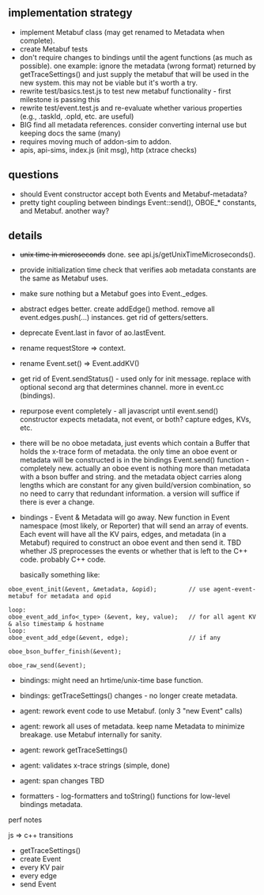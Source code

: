 
## implementation strategy

- implement Metabuf class (may get renamed to Metadata when complete).
- create Metabuf tests
- don't require changes to bindings until the agent functions (as much as possible). one
example: ignore the metadata (wrong format) returned by getTraceSettings() and just
supply the metabuf that will be used in the new system. this may not be viable but it's
worth a try.
- rewrite test/basics.test.js to test new metabuf functionality - first milestone is passing
this
- rewrite test/event.test.js and re-evaluate whether various properties (e.g., .taskId, .opId,
 etc. are useful)
- BIG find all metadata references. consider converting internal use but keeping docs the
same (many)
- requires moving much of addon-sim to addon.
- apis, api-sims, index.js (init msg), http (xtrace checks)

## questions

- should Event constructor accept both Events and Metabuf-metadata?
- pretty tight coupling between bindings Event::send(), OBOE_* constants, and Metabuf. another way?

## details

- ~~unix time in microseconds~~ done. see api.js/getUnixTimeMicroseconds().

- provide initialization time check that verifies aob metadata constants are the same
  as Metabuf uses.

- make sure nothing but a Metabuf goes into Event._edges.

- abstract edges better. create addEdge() method. remove all event.edges.push(...) instances. get rid of
  getters/setters.

- deprecate Event.last in favor of ao.lastEvent.

- rename requestStore => context.

- rename Event.set() => Event.addKV()

- get rid of Event.sendStatus() - used only for init message. replace with optional second arg that
  determines channel. more in event.cc (bindings).

- repurpose event completely - all javascript until event.send()
  constructor expects metadata, not event, or both? capture edges, KVs, etc.

- there will be no oboe metadata, just events which contain a Buffer that holds the x-trace form of metadata.
  the only time an oboe event or metadata will be constructed is in the bindings Event.send() function -
  completely new. actually an oboe event is nothing more than metadata with a bson buffer and string. and the
  metadata object carries along lengths which are constant for any given build/version combination, so no need
  to carry that redundant information. a version will suffice if there is ever a change.

- bindings - Event & Metadata will go away. New function in Event namespace (most likely, or Reporter) that
  will send an array of events. Each event will have all the KV pairs, edges, and metadata (in a Metabuf)
  required to construct an oboe event and then send it. TBD whether JS preprocesses the events or whether
  that is left to the C++ code. probably C++ code.

  basically something like:

```
oboe_event_init(&event, &metadata, &opid);         // use agent-event-metabuf for metadata and opid

loop:
oboe_event_add_info<_type> (&event, key, value);   // for all agent KV & also timestamp & hostname
loop:
oboe_event_add_edge(&event, edge);                 // if any

oboe_bson_buffer_finish(&event);

oboe_raw_send(&event);

```
- bindings: might need an hrtime/unix-time base function.
- bindings: getTraceSettings() changes - no longer create metadata.

- agent: rework event code to use Metabuf. (only 3 "new Event" calls)
- agent: rework all uses of metadata. keep name Metadata to minimize breakage. use Metabuf internally for sanity.
- agent: rework getTraceSettings()
- agent: validates x-trace strings (simple, done)
- agent: span changes TBD


- formatters - log-formatters and toString() functions for low-level bindings metadata.


perf notes

js => c++ transitions
- getTraceSettings()
- create Event
- every KV pair
- every edge
- send Event

